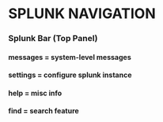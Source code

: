 # SPLUNK NAVIGATION

### Splunk Bar (Top Panel)

#### messages = system-level messages

#### settings = configure splunk instance

#### help = misc info

#### find = search feature
